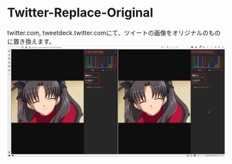 # Twitter-Replace-Original
twitter.com, tweetdeck.twitter.comにて、ツイートの画像をオリジナルのものに置き換えます。
![img](https://raw.githubusercontent.com/S4WA/Twitter-Replace-Original/master/files/image.jpg)